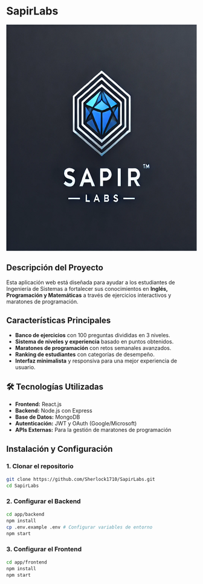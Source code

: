# **SapirLabs** 

<img src="docs/logoSapirLabs.jpg" alt= "Logo de Sapir Labs" width = 1000 height = 600>



##  **Descripción del Proyecto**
Esta aplicación web está diseñada para ayudar a los estudiantes de Ingeniería de Sistemas a fortalecer sus conocimientos en **Inglés, Programación y Matemáticas** a través de ejercicios interactivos y maratones de programación.

##  **Características Principales**
-  **Banco de ejercicios** con 100 preguntas divididas en 3 niveles.
-  **Sistema de niveles y experiencia** basado en puntos obtenidos.
-  **Maratones de programación** con retos semanales avanzados.
-  **Ranking de estudiantes** con categorías de desempeño.
-  **Interfaz minimalista** y responsiva para una mejor experiencia de usuario.

## 🛠️ **Tecnologías Utilizadas**
- **Frontend:** React.js
- **Backend:** Node.js con Express
- **Base de Datos:** MongoDB
- **Autenticación:** JWT y OAuth (Google/Microsoft)
- **APIs Externas:** Para la gestión de maratones de programación

##  **Instalación y Configuración**
### **1. Clonar el repositorio**
```bash
git clone https://github.com/Sherlock1710/SapirLabs.git
cd SapirLabs
```
### **2. Configurar el Backend**
```bash
cd app/backend
npm install
cp .env.example .env # Configurar variables de entorno
npm start
```
### **3. Configurar el Frontend**
```bash
cd app/frontend
npm install
npm start
```

